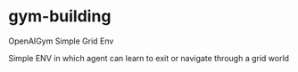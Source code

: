 # gym-building


OpenAIGym Simple Grid Env

Simple ENV in which agent can learn to exit or navigate through a grid world



